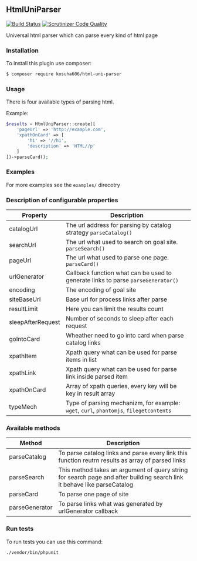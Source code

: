 HtmlUniParser
--

[![Build Status](https://travis-ci.org/kosuha606/html-uni-parser.svg?branch=master)](https://travis-ci.org/kosuha606/html-uni-parser)
[![Scrutinizer Code Quality](https://scrutinizer-ci.com/g/kosuha606/html-uni-parser/badges/quality-score.png?b=master)](https://scrutinizer-ci.com/g/kosuha606/html-uni-parser/?branch=master)

Universal html parser which can parse every kind of html page

### Installation

To install this plugin use composer:

```bash
$ composer require kosuha606/html-uni-parser
```

### Usage

There is four available types of parsing html.

Example:
```php
$results = HtmlUniParser::create([
    'pageUrl' => 'http://example.com',
    'xpathOnCard' => [
        'h1' => '//h1',
        'description' => 'HTML//p'
    ]
])->parseCard();
```

### Examples
For more examples see the `examples/` direcotry

### Description of configurable properties
| Property | Description   |
| ------------ | ------------ |
| catalogUrl  | The url address for parsing by catalog strategy `parseCatalog()`  |
| searchUrl | The url what used to search on goal site. `parseSearch()`   |
| pageUrl | The url what used to parse one page. `parseCard()`   |
| urlGenerator | Callback function what can be used to generate links to parse `parseGenerator()`   |
| encoding | The encoding of goal site |
| siteBaseUrl | Base url for process links after parse |
| resultLimit | Here you can limit the results count |
| sleepAfterRequest | Number of seconds to sleep after each request |
| goIntoCard | Wheather need to go into card when parse catalog links |
| xpathItem | Xpath query what can be used for parse items in list |
| xpathLink | Xpath query what can be used for parse link inside parsed item |
| xpathOnCard | Array of xpath queries, every key will be key in result array |
| typeMech | Type of parsing mechanizm, for example: `wget`, `curl`, `phantomjs`, `filegetcontents` |

### Available methods

| Method | Description   |
| ------------ | ------------ |
| parseCatalog  | To parse catalog links and parse every link this function reutrn results as array of parsed links  |
| parseSearch | This method takes an argument of query string for search page and after building search link it behave like parseCatalog  |
| parseCard | To parse one page of site  |
| parseGenerator | To parse links what was generated by urlGenerator callback |

### Run tests

To run tests you can use this command:
```bash
./vendor/bin/phpunit
```

